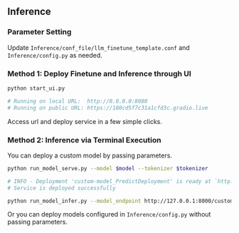 
## Inference
### Parameter Setting
Update `Inference/conf_file/llm_finetune_template.conf` and `Inference/config.py` as needed.
### Method 1: Deploy Finetune and Inference through UI
```bash
python start_ui.py

# Running on local URL:  http://0.0.0.0:8080
# Running on public URL: https://180cd5f7c31a1cfd3c.gradio.live
```
Access url and deploy service in a few simple clicks.
### Method 2: Inference via Terminal Execution
You can deploy a custom model by passing parameters.
```bash
python run_model_serve.py --model $model --tokenizer $tokenizer

# INFO - Deployment 'custom-model_PredictDeployment' is ready at `http://127.0.0.1:8000/custom-model`. component=serve deployment=custom-model_PredictDeployment
# Service is deployed successfully

python run_model_infer.py --model_endpoint http://127.0.0.1:8000/custom-model
```
Or you can deploy models configured in `Inference/config.py` without passing parameters.
